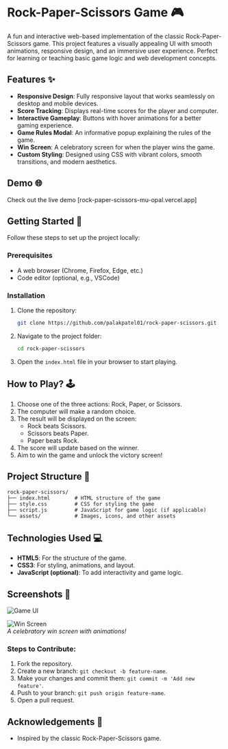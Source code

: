 # Rock-Paper-Scissors Game 🎮

A fun and interactive web-based implementation of the classic Rock-Paper-Scissors game. This project features a visually appealing UI with smooth animations, responsive design, and an immersive user experience. Perfect for learning or teaching basic game logic and web development concepts.

## Features ✨

- **Responsive Design**: Fully responsive layout that works seamlessly on desktop and mobile devices.
- **Score Tracking**: Displays real-time scores for the player and computer.
- **Interactive Gameplay**: Buttons with hover animations for a better gaming experience.
- **Game Rules Modal**: An informative popup explaining the rules of the game.
- **Win Screen**: A celebratory screen for when the player wins the game.
- **Custom Styling**: Designed using CSS with vibrant colors, smooth transitions, and modern aesthetics.

## Demo 🌐

Check out the live demo [rock-paper-scissors-mu-opal.vercel.app]

## Getting Started 🚀

Follow these steps to set up the project locally:

### Prerequisites
- A web browser (Chrome, Firefox, Edge, etc.)
- Code editor (optional, e.g., VSCode)

### Installation
1. Clone the repository:
   ```bash
   git clone https://github.com/palakpatel01/rock-paper-scissors.git
   ```
2. Navigate to the project folder:
   ```bash
   cd rock-paper-scissors
   ```
3. Open the `index.html` file in your browser to start playing.

## How to Play? 🕹️

1. Choose one of the three actions: Rock, Paper, or Scissors.
2. The computer will make a random choice.
3. The result will be displayed on the screen:
   - Rock beats Scissors.
   - Scissors beats Paper.
   - Paper beats Rock.
4. The score will update based on the winner.
5. Aim to win the game and unlock the victory screen!

## Project Structure 📂

```plaintext
rock-paper-scissors/
├── index.html        # HTML structure of the game
├── style.css         # CSS for styling the game
├── script.js         # JavaScript for game logic (if applicable)
└── assets/           # Images, icons, and other assets
```

## Technologies Used 💻

- **HTML5**: For the structure of the game.
- **CSS3**: For styling, animations, and layout.
- **JavaScript (optional)**: To add interactivity and game logic.

## Screenshots 📸

![Game UI](#)  



![Win Screen](#)  
_A celebratory win screen with animations!_


### Steps to Contribute:
1. Fork the repository.
2. Create a new branch: `git checkout -b feature-name`.
3. Make your changes and commit them: `git commit -m 'Add new feature'`.
4. Push to your branch: `git push origin feature-name`.
5. Open a pull request.


## Acknowledgements 🙌

- Inspired by the classic Rock-Paper-Scissors game.

